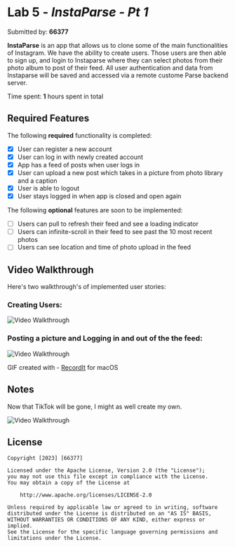 # Lab 5 - *InstaParse - Pt 1*

Submitted by: **66377**

**InstaParse** is an app that allows us to clone some of the main functionalities of Instagram. We have the ability to create users. Those users are then able to sign up, and login to Instaparse where they can select photos from their photo album to post of their feed. All user authentication and data from Instaparse will be saved and accessed via a remote custome Parse backend server. 

Time spent: **1** hours spent in total

## Required Features

The following **required** functionality is completed:

- [x] User can register a new account
- [x] User can log in with newly created account
- [x] App has a feed of posts when user logs in
- [x] User can upload a new post which takes in a picture from photo library and a caption
- [x] User is able to logout
- [x] User stays logged in when app is closed and open again 
 
The following **optional** features are soon to be implemented:

- [ ] Users can pull to refresh their feed and see a loading indicator
- [ ] Users can infinite-scroll in their feed to see past the 10 most recent photos
- [ ] Users can see location and time of photo upload in the feed 

## Video Walkthrough

Here's two walkthrough's of implemented user stories:

### Creating Users:

<img src='http://g.recordit.co/IzNBpJQdMG.gif' title='Video Walkthrough' width='' alt='Video Walkthrough' />

### Posting a picture and Logging in and out of the the feed:

<img src='http://g.recordit.co/3Cihpi3CHO.gif' title='Video Walkthrough' width='' alt='Video Walkthrough' />

<!-- Replace this with whatever GIF tool you used! -->
GIF created with - [RecordIt](https://recordit.co/) for macOS

## Notes

Now that TikTok will be gone, I might as well create my own.

<img src='https://media.tenor.com/xZRydwTh5dwAAAAd/birdman-hand-rub.gif' title='Video Walkthrough' width='' alt='Video Walkthrough' />

## License

    Copyright [2023] [66377]

    Licensed under the Apache License, Version 2.0 (the "License");
    you may not use this file except in compliance with the License.
    You may obtain a copy of the License at

        http://www.apache.org/licenses/LICENSE-2.0

    Unless required by applicable law or agreed to in writing, software
    distributed under the License is distributed on an "AS IS" BASIS,
    WITHOUT WARRANTIES OR CONDITIONS OF ANY KIND, either express or implied.
    See the License for the specific language governing permissions and
    limitations under the License.
